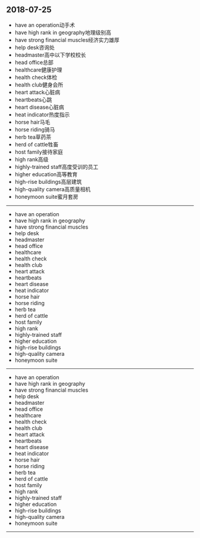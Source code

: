 2018-07-25
---
- have an operation动手术
- have high rank in geography地理级别高
- have strong financial muscles经济实力雄厚
- help desk咨询处
- headmaster高中以下学校校长
- head office总部
- healthcare健康护理
- health check体检
- health club健身会所
- heart attack心脏病
- heartbeats心跳
- heart disease心脏病
- heat indicator热度指示
- horse hair马毛
- horse riding骑马
- herb tea草药茶
- herd of cattle牲畜
- host family接待家庭
- high rank高级
- highly-trained staff高度受训的员工
- higher education高等教育
- high-rise buildings高层建筑
- high-quality camera高质量相机
- honeymoon suite蜜月套房 
---
- have an operation
- have high rank in geography 
- have strong financial muscles
- help desk 
- headmaster 
- head office 
- healthcare 
- health check 
- health club 
- heart attack 
- heartbeats 
- heart disease 
- heat indicator 
- horse hair 
- horse riding 
- herb tea 
- herd of cattle 
- host family 
- high rank 
- highly-trained staff 
- higher education 
- high-rise buildings 
- high-quality camera
- honeymoon suite 
---
- have an operation
- have high rank in geography
- have strong financial muscles
- help desk 
- headmaster
- head office 
- healthcare 
- health check
- health club
- heart attack 
- heartbeats 
- heart disease 
- heat indicator
- horse hair 
- horse riding 
- herb tea
- herd of cattle 
- host family 
- high rank 
- highly-trained staff 
- higher education 
- high-rise buildings
- high-quality camera 
- honeymoon suite
---